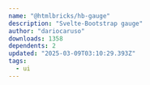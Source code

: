 ```yaml
---
name: "@htmlbricks/hb-gauge"
description: "Svelte-Bootstrap gauge"
author: "dariocaruso"
downloads: 1358
dependents: 2
updated: "2025-03-09T03:10:29.393Z"
tags: 
  - ui
---
```

